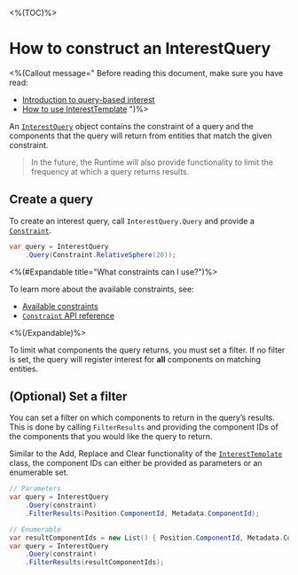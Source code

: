 <%(TOC)%>

# How to construct an InterestQuery

<%(Callout message="
Before reading this document, make sure you have read:

  * [Introduction to query-based interest]({{urlRoot}}/modules/qbi-helper/intro-to-qbi)
  * [How to use InterestTemplate]({{urlRoot}}/modules/qbi-helper/interest-template)
")%>

An [`InterestQuery`]({{urlRoot}}/api/query-based-interest/interest-query) object contains the constraint of a query and the components that the query will return from entities that match the given constraint.

> In the future, the Runtime will also provide functionality to limit the frequency at which a query returns results.

## Create a query

To create an interest query, call `InterestQuery.Query` and provide a [`Constraint`]({{urlRoot}}/api/query-based-interest/constraint).

```csharp
var query = InterestQuery
    .Query(Constraint.RelativeSphere(20));
```

<%(#Expandable title="What constraints can I use?")%>

To learn more about the available constraints, see:

* [Available constraints]({{urlRoot}}/modules/qbi-helper/intro-to-qbi#constraints)
* [`Constraint` API reference]({{urlRoot}}/api/query-based-interest/constraint)

<%(/Expandable)%>

To limit what components the query returns, you must set a filter. If no filter is set, the query will register interest for **all** components on matching entities.

## (Optional) Set a filter

You can set a filter on which components to return in the query’s results. This is done by calling `FilterResults` and providing the component IDs of the components that you would like the query to return.

Similar to the Add, Replace and Clear functionality of the [`InterestTemplate`]({{urlRoot}}/api/query-based-interest/interest-template) class, the component IDs can either be provided as parameters or an enumerable set.

```csharp
// Parameters
var query = InterestQuery
    .Query(constraint)
    .FilterResults(Position.ComponentId, Metadata.ComponentId);

// Enumerable
var resultComponentIds = new List() { Position.ComponentId, Metadata.ComponentId };
var query = InterestQuery
    .Query(constraint)
    .FilterResults(resultComponentIds);
```
